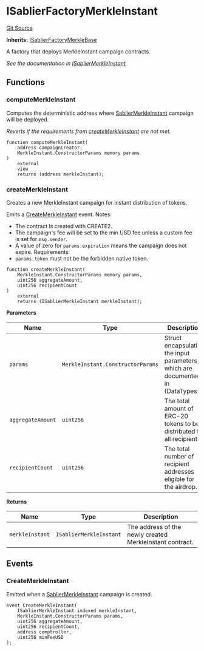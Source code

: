 # ISablierFactoryMerkleInstant

[Git Source](https://github.com/sablier-labs/airdrops/blob/077c6b9766ef7693ba9e82a9e001dc0097709c01/src/interfaces/ISablierFactoryMerkleInstant.sol)

**Inherits:**
[ISablierFactoryMerkleBase](/docs/reference/airdrops/contracts/interfaces/interface.ISablierFactoryMerkleBase.md)

A factory that deploys MerkleInstant campaign contracts.

_See the documentation in
[ISablierMerkleInstant](/docs/reference/airdrops/contracts/interfaces/interface.ISablierMerkleInstant.md)._

## Functions

### computeMerkleInstant

Computes the deterministic address where
[SablierMerkleInstant](/docs/reference/airdrops/contracts/contract.SablierMerkleInstant.md) campaign will be deployed.

_Reverts if the requirements from
[createMerkleInstant](/docs/reference/airdrops/contracts/interfaces/interface.ISablierFactoryMerkleInstant.md#createmerkleinstant)
are not met._

```solidity
function computeMerkleInstant(
    address campaignCreator,
    MerkleInstant.ConstructorParams memory params
)
    external
    view
    returns (address merkleInstant);
```

### createMerkleInstant

Creates a new MerkleInstant campaign for instant distribution of tokens.

Emits a
[CreateMerkleInstant](/docs/reference/airdrops/contracts/interfaces/interface.ISablierFactoryMerkleInstant.md#createmerkleinstant)
event. Notes:

- The contract is created with CREATE2.
- The campaign's fee will be set to the min USD fee unless a custom fee is set for `msg.sender`.
- A value of zero for `params.expiration` means the campaign does not expire. Requirements:
- `params.token` must not be the forbidden native token.

```solidity
function createMerkleInstant(
    MerkleInstant.ConstructorParams memory params,
    uint256 aggregateAmount,
    uint256 recipientCount
)
    external
    returns (ISablierMerkleInstant merkleInstant);
```

**Parameters**

| Name              | Type                              | Description                                                                     |
| ----------------- | --------------------------------- | ------------------------------------------------------------------------------- |
| `params`          | `MerkleInstant.ConstructorParams` | Struct encapsulating the input parameters, which are documented in {DataTypes}. |
| `aggregateAmount` | `uint256`                         | The total amount of ERC-20 tokens to be distributed to all recipients.          |
| `recipientCount`  | `uint256`                         | The total number of recipient addresses eligible for the airdrop.               |

**Returns**

| Name            | Type                    | Description                                              |
| --------------- | ----------------------- | -------------------------------------------------------- |
| `merkleInstant` | `ISablierMerkleInstant` | The address of the newly created MerkleInstant contract. |

## Events

### CreateMerkleInstant

Emitted when a [SablierMerkleInstant](/docs/reference/airdrops/contracts/contract.SablierMerkleInstant.md) campaign is
created.

```solidity
event CreateMerkleInstant(
    ISablierMerkleInstant indexed merkleInstant,
    MerkleInstant.ConstructorParams params,
    uint256 aggregateAmount,
    uint256 recipientCount,
    address comptroller,
    uint256 minFeeUSD
);
```
